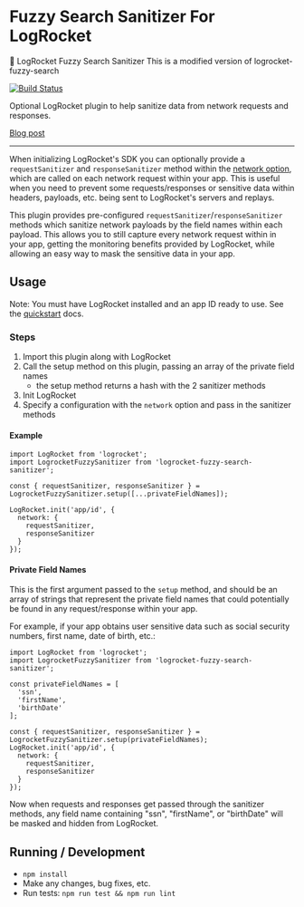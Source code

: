 # Fuzzy Search Sanitizer For LogRocket

🚀 LogRocket Fuzzy Search Sanitizer
This is a modified version of logrocket-fuzzy-search

[![Build Status](https://travis-ci.com/jbailey4/logrocket-fuzzy-search-sanitizer.svg?branch=master)](https://travis-ci.com/jbailey4/logrocket-fuzzy-search-sanitizer)

Optional LogRocket plugin to help sanitize data from network requests and responses.

[Blog post](https://medium.com/@josh_bailey4/sanitizing-data-with-logrocket-2af1bbbe46a1)

---

When initializing LogRocket's SDK you can optionally provide a `requestSanitizer` and `responseSanitizer` method within the [network option](https://docs.logrocket.com/reference#network), which are called on each network request within your app. This is useful when you need to prevent some requests/responses or sensitive data within headers, payloads, etc. being sent to LogRocket's servers and replays.

This plugin provides pre-configured `requestSanitizer`/`responseSanitizer` methods which sanitize network payloads by the field names within each payload. This allows you to still capture every network request within in your app, getting the monitoring benefits provided by LogRocket, while allowing an easy way to mask the sensitive data in your app.

## Usage

Note: You must have LogRocket installed and an app ID ready to use. See the [quickstart](https://docs.logrocket.com/docs/quickstart) docs.

### Steps

1. Import this plugin along with LogRocket
2. Call the setup method on this plugin, passing an array of the private field names
    - the setup method returns a hash with the 2 sanitizer methods
3. Init LogRocket
4. Specify a configuration with the `network` option and pass in the sanitizer methods

#### Example

```es6
import LogRocket from 'logrocket';
import LogrocketFuzzySanitizer from 'logrocket-fuzzy-search-sanitizer';

const { requestSanitizer, responseSanitizer } = LogrocketFuzzySanitizer.setup([...privateFieldNames]);

LogRocket.init('app/id', {
  network: {
    requestSanitizer,
    responseSanitizer
  }
});
```

#### Private Field Names

This is the first argument passed to the `setup` method, and should be an array of strings that represent the private field names that could potentially be found in any request/response within your app.

For example, if your app obtains user sensitive data such as social security numbers, first name, date of birth, etc.:

```es6
import LogRocket from 'logrocket';
import LogrocketFuzzySanitizer from 'logrocket-fuzzy-search-sanitizer';

const privateFieldNames = [
  'ssn',
  'firstName',
  'birthDate'
];

const { requestSanitizer, responseSanitizer } = LogrocketFuzzySanitizer.setup(privateFieldNames);
LogRocket.init('app/id', {
  network: {
    requestSanitizer,
    responseSanitizer
  }
});
```

Now when requests and responses get passed through the sanitizer methods, any field name containing "ssn", "firstName", or "birthDate" will be masked and hidden from LogRocket.

## Running / Development

- `npm install`
- Make any changes, bug fixes, etc.
- Run tests: `npm run test && npm run lint`
